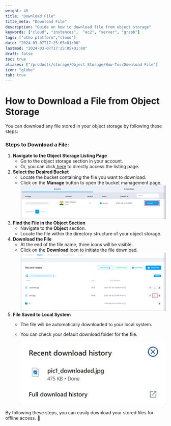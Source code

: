 ```yaml
---
weight: 40
title: "Download File"
title_meta: "Download File"
description: "Guide on how to download file from object storage"
keywords: ["cloud", "instances",  "ec2", "server", "graph"]
tags: ["utho platform","cloud"]
date: "2024-03-07T17:25:05+01:00"
lastmod: "2024-03-07T17:25:05+01:00"
draft: false
toc: true
aliases: ["/products/storage/Object Storage/How-Tos/Download File"]
icon: "globe"
tab: true
---
```


# **How to Download a File from Object Storage**

You can download any file stored in your object storage by following these steps:

### **Steps to Download a File:**

1. **Navigate to the Object Storage Listing Page**
   * Go to the object storage section in your account.
   * Or, you can click[ here](https://console.utho.com/objectstorage "Object Storage Listing Page")  to directly access the listing page.
2. **Select the Desired Bucket**
   * Locate the bucket containing the file you want to download.
   * Click on the **Manage** button to open the bucket management page.
     ![1743665024133](image/index/1743665024133.png)
3. **Find the File in the Object Section**
   * Navigate to the **Object** section.
   * Locate the file within the directory structure of your object storage.
4. **Download the File**
   * At the end of the file name, three icons will be visible.
   * Click on the **Download** icon to initiate the file download.
     ![1743665085194](image/index/1743665085194.png)
5. **File Saved to Local System**
   * The file will be automatically downloaded to your local system.
   * You can check your default download folder for the file.

     ![1743665157537](image/index/1743665157537.png)

By following these steps, you can easily download your stored files for offline access. 🚀
